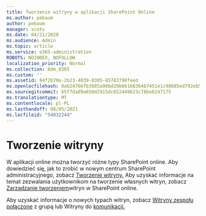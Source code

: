 ```yaml
---
title: Tworzenie witryny w aplikacji SharePoint Online
ms.author: pebaum
author: pebaum
manager: scotv
ms.date: 04/21/2020
ms.audience: Admin
ms.topic: article
ms.service: o365-administration
ROBOTS: NOINDEX, NOFOLLOW
localization_priority: Normal
ms.collection: Adm_O365
ms.custom: ''
ms.assetid: 84f2b70e-2b23-4039-8305-85783798feed
ms.openlocfilehash: 0ab24766fb3685a90bd29b66168364b7451e1c98685ed792eb595bec9cb1b0ac
ms.sourcegitcommit: b5f7da89a650d2915dc652449623c78be6247175
ms.translationtype: MT
ms.contentlocale: pl-PL
ms.lasthandoff: 08/05/2021
ms.locfileid: "54032244"
---
```

# <a name="create-a-site"></a>Tworzenie witryny

W aplikacji online można tworzyć różne typy SharePoint online. Aby dowiedzieć się, jak to zrobić w nowym centrum SharePoint administracyjnego, zobacz [Tworzenie witryny.](https://go.microsoft.com/fwlink/?linkid=866295) Aby uzyskać informacje na temat zezwalania użytkownikom na tworzenie własnych witryn, zobacz [Zarządzanie tworzeniem](https://go.microsoft.com/fwlink/?linkid=866296)witryn w SharePoint online.
 
Aby uzyskać informacje o nowych typach witryn, zobacz [Witryny zespołu połączone](https://go.microsoft.com/fwlink/?linkid=866292) z grupą lub Witryny do [komunikacji.](https://go.microsoft.com/fwlink/?linkid=866294)
    


